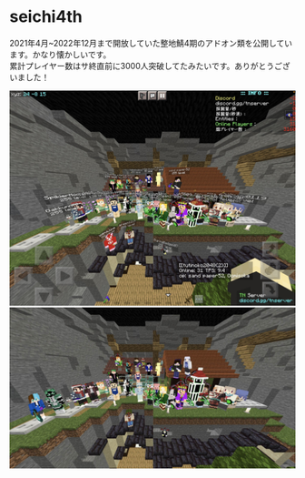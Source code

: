 # seichi4th
2021年4月~2022年12月まで開放していた整地鯖4期のアドオン類を公開しています。かなり懐かしいです。  
累計プレイヤー数はサ終直前に3000人突破してたみたいです。ありがとうございました！

![last_1](./screenshots/last_1.jpg)
![last_2](./screenshots/last_2.jpg)
